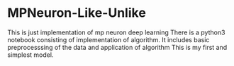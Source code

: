 # MPNeuron-Like-Unlike
This is just implementation of mp neuron deep learning
There is a python3 notebook consisting of implementation of algorithm.
It includes basic preprocesssing of the data and application of algorithm
This is my first and simplest model.
